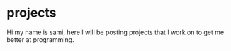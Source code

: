 # projects

Hi my name is sami, here I will be posting projects that I work on to get me better at programming.
